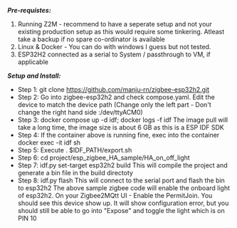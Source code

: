 ***Pre-requistes:***
1. Running Z2M  - recommend to have a seperate setup and not your existing production setup as this would require some tinkering. Atleast take a backup if no spare co-ordinator is available
2. Linux & Docker - You can do with windows I guess but not tested.
3. ESP32H2 connected as a serial to System / passthrough to VM, if applicable

***Setup and Install:***
- Step 1:  git clone https://github.com/manju-rn/zigbee-esp32h2.git
- Step 2:  Go into zigbee-esp32h2 and check compose.yaml.  Edit the device to match the device path (Change only the left part - Don't change the right hand side :/dev/ttyACM0)
- Step 3: docker compose up -d idf; docker logs -f idf   The image pull will take a long time, the image size is about 6 GB as this is a ESP IDF SDK
- Step 4:  If the container above is running fine, exec into the container docker exec -it idf sh
- Step 5: Execute . $IDF_PATH/export.sh
- Step 6:  cd project/esp_zigbee_HA_sample/HA_on_off_light
- Step 7:  idf.py set-target esp32h2 build   This will compile the project and generate a bin file in the build directoty
- Step 8:   idf.py flash  This will connect to the serial port and flash the bin to esp32h2 
The above sample zigbee code will enable the onboard light of esp32h2.
On your Zigbee2MQtt UI - Enable the PermitJoin.  You should see this device show up.  It will show configuration error, but you should still be able to go into "Expose" and toggle the light which is on PIN 10
